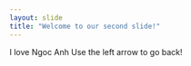 ```yaml
---
layout: slide
title: "Welcome to our second slide!"
---
```

I love Ngoc Anh
Use the left arrow to go back!
